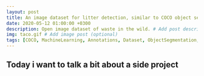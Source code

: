 ```yaml
---
layout: post
title: An image dataset for litter detection, similar to COCO object segmentation
date: 2020-05-12 01:00:00 +0300
description: Open image dataset of waste in the wild. # Add post description (optional)
img: taco.gif # Add image post (optional)
tags: [COCO, MachineLearning, Annotations, Dataset, ObjectSegmentation, DeepLearning] # add tag
---
```

## Today i want to talk a bit about a side project 

